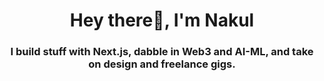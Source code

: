 <h1 align="center">Hey there👋, I'm Nakul</h1>
<h3 align="center">I build stuff with Next.js, dabble in Web3 and AI-ML, and take on design and freelance gigs.</h3>
